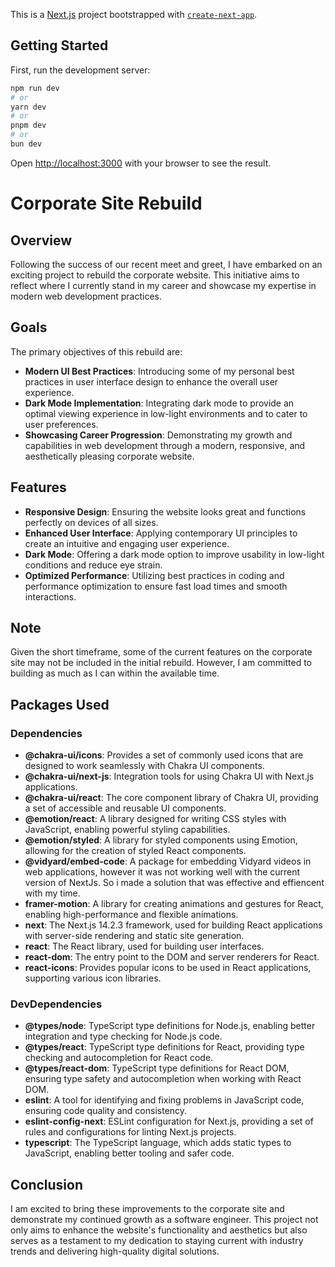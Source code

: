 This is a [Next.js](https://nextjs.org/) project bootstrapped with [`create-next-app`](https://github.com/vercel/next.js/tree/canary/packages/create-next-app).

## Getting Started

First, run the development server:

```bash
npm run dev
# or
yarn dev
# or
pnpm dev
# or
bun dev
```

Open [http://localhost:3000](http://localhost:3000) with your browser to see the result.

# Corporate Site Rebuild

## Overview
Following the success of our recent meet and greet, I have embarked on an exciting project to rebuild the corporate website. This initiative aims to reflect where I currently stand in my career and showcase my expertise in modern web development practices.

## Goals
The primary objectives of this rebuild are:

- **Modern UI Best Practices**: Introducing some of my personal best practices in user interface design to enhance the overall user experience.
- **Dark Mode Implementation**: Integrating dark mode to provide an optimal viewing experience in low-light environments and to cater to user preferences.
- **Showcasing Career Progression**: Demonstrating my growth and capabilities in web development through a modern, responsive, and aesthetically pleasing corporate website.

## Features
- **Responsive Design**: Ensuring the website looks great and functions perfectly on devices of all sizes.
- **Enhanced User Interface**: Applying contemporary UI principles to create an intuitive and engaging user experience.
- **Dark Mode**: Offering a dark mode option to improve usability in low-light conditions and reduce eye strain.
- **Optimized Performance**: Utilizing best practices in coding and performance optimization to ensure fast load times and smooth interactions.

## Note
Given the short timeframe, some of the current features on the corporate site may not be included in the initial rebuild. However, I am committed to building as much as I can within the available time.

## Packages Used

### Dependencies
- **@chakra-ui/icons**: Provides a set of commonly used icons that are designed to work seamlessly with Chakra UI components.
- **@chakra-ui/next-js**: Integration tools for using Chakra UI with Next.js applications.
- **@chakra-ui/react**: The core component library of Chakra UI, providing a set of accessible and reusable UI components.
- **@emotion/react**: A library designed for writing CSS styles with JavaScript, enabling powerful styling capabilities.
- **@emotion/styled**: A library for styled components using Emotion, allowing for the creation of styled React components.
- **@vidyard/embed-code**: A package for embedding Vidyard videos in web applications, however it was not working well with the current version of NextJs. So i made a solution that was effective and effiencent with my time.
- **framer-motion**: A library for creating animations and gestures for React, enabling high-performance and flexible animations.
- **next**: The Next.js 14.2.3 framework, used for building React applications with server-side rendering and static site generation.
- **react**: The React library, used for building user interfaces.
- **react-dom**: The entry point to the DOM and server renderers for React.
- **react-icons**: Provides popular icons to be used in React applications, supporting various icon libraries.

### DevDependencies
- **@types/node**: TypeScript type definitions for Node.js, enabling better integration and type checking for Node.js code.
- **@types/react**: TypeScript type definitions for React, providing type checking and autocompletion for React code.
- **@types/react-dom**: TypeScript type definitions for React DOM, ensuring type safety and autocompletion when working with React DOM.
- **eslint**: A tool for identifying and fixing problems in JavaScript code, ensuring code quality and consistency.
- **eslint-config-next**: ESLint configuration for Next.js, providing a set of rules and configurations for linting Next.js projects.
- **typescript**: The TypeScript language, which adds static types to JavaScript, enabling better tooling and safer code.

## Conclusion
I am excited to bring these improvements to the corporate site and demonstrate my continued growth as a software engineer. This project not only aims to enhance the website's functionality and aesthetics but also serves as a testament to my dedication to staying current with industry trends and delivering high-quality digital solutions.
